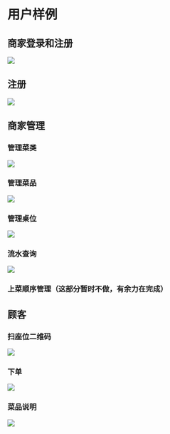 # 用户样例

## 商家登录和注册
![](./boss_signin_signup.png)

## 注册
![](canteen_register.png)

## 商家管理

### 管理菜类
![](./boss_food_category.png)

### 管理菜品
![](./boss_foods.png)

### 管理桌位
![](./table_mgr.png)

### 流水查询
![](./boss_current_account.png)

### 上菜顺序管理（这部分暂时不做，有余力在完成）



## 顾客

### 扫座位二维码
![](./cus_scan.png)

### 下单
![](./cus_order.png)

### 菜品说明
![](./food_info.png)

